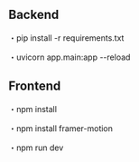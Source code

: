 ## Backend
・pip install -r requirements.txt

・uvicorn app.main:app --reload

## Frontend
・npm install

・npm install framer-motion

・npm run dev